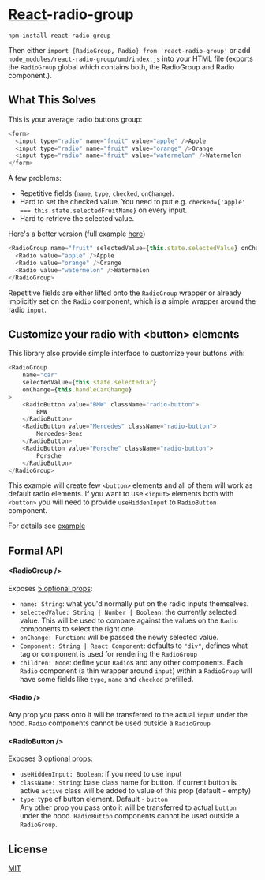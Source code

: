 # [React](http://facebook.github.io/react/)-radio-group

```
npm install react-radio-group
```

Then either `import {RadioGroup, Radio} from 'react-radio-group'` or add `node_modules/react-radio-group/umd/index.js` into your HTML file (exports the `RadioGroup` global which contains both, the RadioGroup and Radio component.).

## What This Solves
This is your average radio buttons group:

```js
<form>
  <input type="radio" name="fruit" value="apple" />Apple
  <input type="radio" name="fruit" value="orange" />Orange
  <input type="radio" name="fruit" value="watermelon" />Watermelon
</form>
```

A few problems:
- Repetitive fields (`name`, `type`, `checked`, `onChange`).
- Hard to set the checked value. You need to put e.g. `checked={'apple' === this.state.selectedFruitName}` on every input.
- Hard to retrieve the selected value.

Here's a better version (full example [here](example/example.jsx))

```js
<RadioGroup name="fruit" selectedValue={this.state.selectedValue} onChange={this.handleChange}>
  <Radio value="apple" />Apple
  <Radio value="orange" />Orange
  <Radio value="watermelon" />Watermelon
</RadioGroup>
```

Repetitive fields are either lifted onto the `RadioGroup` wrapper or already implicitly set on the `Radio` component, which is a simple wrapper around the radio `input`.

## Customize your radio with \<button> elements
This library also provide simple interface to customize your buttons with:
```js
<RadioGroup
    name="car"
    selectedValue={this.state.selectedCar}
    onChange={this.handleCarChange}
>
    <RadioButton value="BMW" className="radio-button">
        BMW
    </RadioButton>
    <RadioButton value="Mercedes" className="radio-button">
        Mercedes-Benz
    </RadioButton>
    <RadioButton value="Porsche" className="radio-button">
        Porsche
    </RadioButton>
</RadioGroup>
```
This example will create few `<button>` elements and all of them will work as default radio elements.
If you want to use `<input>` elements both with `<button>` you will need to provide `useHiddenInput` to `RadioButton` component.
  
For details see [example](example/components/CustomButtonWithInputExample.js)


## Formal API
#### &lt;RadioGroup />
Exposes [5 optional props](src/components/RadioGroup.js#L13-L27):
- `name: String`: what you'd normally put on the radio inputs themselves.
- `selectedValue: String | Number | Boolean`: the currently selected value. This will be used to compare against the values on the `Radio` components to select the right one.
- `onChange: Function`: will be passed the newly selected value.
- `Component: String | React Component`: defaults to `"div"`, defines what tag or component is used for rendering the `RadioGroup`
- `children: Node`: define your `Radio`s and any other components. Each `Radio` component (a thin wrapper around `input`) within a `RadioGroup` will have some fields like `type`, `name` and `checked` prefilled.

#### &lt;Radio />
Any prop you pass onto it will be transferred to the actual `input` under the hood. `Radio` components cannot be used outside a `RadioGroup`

#### &lt;RadioButton />
Exposes [3 optional props](src/components/RadioButton.js#L17-L27):
- `useHiddenInput: Boolean`: if you need to use input
- `className: String`: base class name for button. If current button is active `active` class will be added to value of this prop (default - empty)
- `type`: type of button element. Default - `button`  
Any other prop you pass onto it will be transferred to actual `button` under the hood. `RadioButton` components cannot be used outside a `RadioGroup`.

## License

[MIT](./LICENSE)
